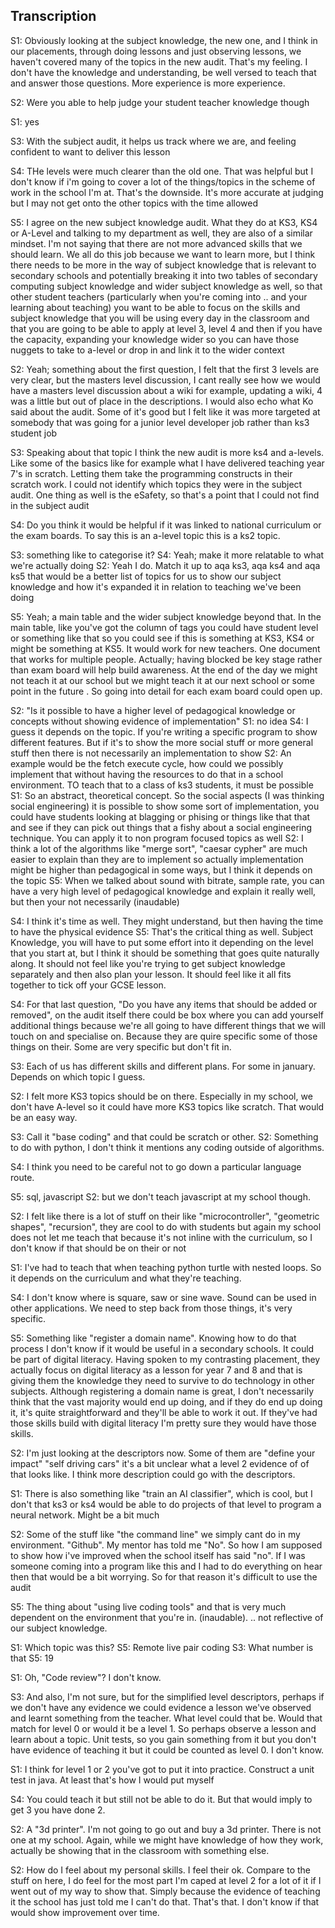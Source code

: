 Transcription
-------------

S1: Obviously looking at the subject knowledge, the new one, and I think in our placements, through doing lessons and just observing lessons, we haven't covered many of the topics in the new audit. That's my feeling. I don't have the knowledge and understanding, be well versed to teach that and answer those questions. More experience is more experience.

S2: Were you able to help judge your student teacher knowledge though

S1: yes

S3: With the subject audit, it helps us track where we are, and feeling confident to want to deliver this lesson


S4: THe levels were much clearer than the old one. That was helpful but I don't know if i'm going to cover a lot of the things/topics in the scheme of work in the school I'm at. That's the downside. It's more accurate at judging but I may not get onto the other topics with the time allowed

S5: I agree on the new subject knowledge audit. What they do at KS3, KS4 or A-Level and talking to my department as well, they are also of a similar mindset. I'm not saying that there are not more advanced skills that we should learn. We all do this job because we want to learn more, but I think there needs to be more in the way of subject knowledge that is relevant to secondary schools and potentially breaking it into two tables of secondary computing subject knowledge and wider subject knowledge as well, so that other student teachers (particularly when you're coming into .. and your learning about teaching) you want to be able to focus on the skills and subject knowledge that you will be using every day in the classroom  and that you are going to be able to apply at level 3, level 4 and then if you have the capacity, expanding your knowledge wider so you can have those nuggets to take to a-level or drop in and link it to the wider context 

S2: Yeah; something about the first question, I felt that the first 3 levels are very clear, but the masters level discussion, I cant really see how we would have a masters level discussion about a wiki for example, updating a wiki, 4 was a little but out of place in the descriptions. I would also echo what Ko said about the audit. Some of it's good but I felt like it was more targeted at somebody that was going for a junior level developer job rather than ks3 student job

S3: Speaking about that topic I think the new audit is more ks4 and a-levels. Like some of the basics like for example what I have delivered teaching year 7's in scratch. Letting them take the programming constructs in their scratch work. I could not identify which topics they were in the subject audit. One thing as well is the eSafety, so that's a point that I could not find in the subject audit

S4: Do you think it would be helpful if it was linked to national curriculum or the exam boards. To say this is an a-level topic this is a ks2 topic. 

S3: something like to categorise it?
S4: Yeah; make it more relatable to what we're actually doing
S2: Yeah I do. Match it up to aqa ks3, aqa ks4 and aqa ks5 that would be a better list of topics for us to show our subject knowledge and how it's expanded it in relation to teaching we've been doing

S5: Yeah; a main table and the wider subject knowledge beyond that. In the main table, like you've got the column of tags you could have student level or something like that so you could see if this is something at KS3, KS4 or might be something at KS5. It would work for new teachers. One document that works for multiple people. Actually; having blocked be key stage rather than exam board will help build awareness. At the end of the day we might not teach it at our school but we might teach it at our next school or some point in the future . So going into detail for each exam board could open up.

S2: "Is it possible to have a higher level of pedagogical knowledge or concepts without showing evidence of implementation"
S1: no idea
S4: I guess it depends on the topic. If you're writing a specific program to show different features. But if it's to show the more social stuff or more general stuff then there is not necessarily an implementation to show 
S2: An example would be the fetch execute cycle, how could we possibly implement that without having the resources to do that in a school environment. TO teach that to a class of ks3 students, it must be possible 
S1: So an abstract, theoretical concept. So the social aspects (I was thinking social engineering) it is possible to show some sort of implementation, you could have students looking at blagging or phising or things like that that and see if they can pick out things that a fishy about a social engineering technique. You can apply it to non program focused topics as well
S2: I think a lot of the algorithms like "merge sort", "caesar cypher" are much easier to explain than they are to implement so actually implementation might be higher than pedagogical in some ways, but I think it depends on the topic
S5: When we talked about sound with bitrate, sample rate, you can have a very high level of pedagogical knowledge and explain it really well, but then your not necessarily (inaudable) 

S4: I think it's time as well. They might understand, but then having the time to have the physical evidence 
S5: That's the critical thing as well. Subject Knowledge, you will have to put some effort into it depending on the level that you start at, but I think it should be something that goes quite naturally along. It should not feel like you're trying to get subject knowledge separately and then also plan your lesson. It should feel like it all fits together to tick off your GCSE lesson. 

S4: For that last question, "Do you have any items that should be added or removed", on the audit itself there could be box where you can add yourself additional things because we're all going to have different things that we will touch on and specialise on. Because they are quire specific some of those things on their. Some are very specific but don't fit in.

S3: Each of us has different skills and different plans. For some in january. Depends on which topic I guess. 

S2: I felt more KS3 topics should be on there. Especially in my school, we don't have A-level so it could have more KS3 topics like scratch. That would be an easy way. 

S3: Call it "base coding" and that could be scratch or other.
S2: Something to do with python, I don't think it mentions any coding outside of algorithms.

S4: I think you need to be careful not to go down a particular language route. 

S5: sql, javascript 
S2: but we don't teach javascript at my school though.


S2: I felt like there is a lot of stuff on their like "microcontroller", "geometric shapes", "recursion", they are cool to do with students but again my school does not let me teach that because it's not inline with the curriculum, so I don't know if that should be on their or not

S1: I've had to teach that when teaching python turtle with nested loops. So it depends on the curriculum and what they're teaching.

S4: I don't know where is square, saw or sine wave. Sound can be used in other applications. We need to step back from those things, it's very specific. 

S5: Something like "register a domain name". Knowing how to do that process I don't know if it would be useful in a secondary schools. It could be part of digital literacy. Having spoken to my contrasting placement, they actually focus on digital literacy as a lesson for year 7 and 8 and that is giving them the knowledge they need to survive to do technology in other subjects. Although registering a domain name is great, I don't necessarily think that the vast majority would end up doing, and if they do end up doing it, it's quite straightforward and they'll be able to work it out. If they've had those skills build with digital literacy I'm pretty sure they would have those skills.

S2: I'm just looking at the descriptors now. Some of them are "define your impact" "self driving cars" it's a bit unclear what a level 2 evidence of of that looks like. I think more description could go with the descriptors. 

S1: There is also something like "train an AI classifier", which is cool, but I don't that ks3 or ks4 would be able to do projects of that level to program a neural network. Might be a bit much

S2: Some of the stuff like "the command line" we simply cant do in my environment. "Github". My mentor has told me "No". So how I am supposed to show how i've improved when the school itself has said "no". If I was someone coming into a program like this and I had to do everything on hear then that would be a bit worrying. So for that reason it's difficult to use the audit 

S5: The thing about "using live coding tools" and that is very much dependent on the environment that you're in. (inaudable). .. not reflective of our subject knowledge. 

S1: Which topic was this?
S5: Remote live pair coding 
S3: What number is that
S5: 19

S1: Oh, "Code review"? I don't know.

S3: And also, I'm not sure, but for the simplified level descriptors, perhaps if we don't have any evidence we could evidence a lesson we've observed and learnt something from the teacher. What level could that be. Would that match for level 0 or would it be a level 1. So perhaps observe a lesson and learn about a topic. Unit tests, so you gain something from it but you don't have evidence of teaching it but it could be counted as level 0. I don't know.

S1: I think for level 1 or 2 you've got to put it into practice. Construct a unit test in java. At least that's how I would put myself 

S4: You could teach it but still not be able to do it. But that would imply to get 3 you have done 2. 

S2: A "3d printer". I'm not going to go out and buy a 3d printer. There is not one at my school. Again, while we might have knowledge of how they work, actually be showing that in the classroom with something else. 

S2: How do I feel about my personal skills. I feel their ok. Compare to the stuff on here, I do feel for the most part I'm caped at level 2 for a lot of it if I went out of my way to show that. Simply because the evidence of teaching it the school has just told me I can't do that. That's that. I don't know if that would show improvement over time. 